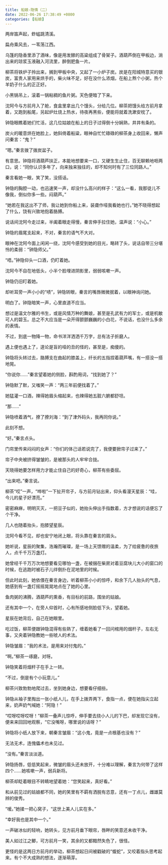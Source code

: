 ```yaml
---
title: 船娘-隐情（二）
date: 2022-06-26 17:38:49 +0800
categories: [船娘]
---
```


两岸笛声起，蚱蜢跳清溪。

扁舟乘风去，一苇荡江西。

乌篷的隐香里添了酒味，像是用发酵的高粱组成了骨架子。酒葫芦倒在甲板边，淌出来的琼浆玉液融入河流里，醉倒肥鱼一片。

柳茶将铁炉子拎出来，搁到甲板中央，又起了一小炉子炭。炭是在阳城特意买的银炭，富贵人家用来烘手的，柴火味不足，好在没什么浓烟，在船上熬个小粥，热个羊奶子什么的正正好。

小黑锅吊上，滚着一锅粘稠的鱼片粥。天色便暗了下来。

沈阿今与方前月入了舱，食盒里拿出几个馒头，分给几位。柳茶把馒头给方前月拿着，又跑到船尾，另起炉灶烧上热水，待夜再黑些，便能将就着洗漱安枕了。

钟隐眼瞧着她们忙活，这几位姑娘在船上的日子过得倒十分娴熟，井井有条的。

炭火的暖意烘在她脸上，她斜倚着船粱，眼神自忙忙碌碌的柳茶身上收回来，懒声问秦言：“鬼？”

“嗯。”秦言拨了拨炭盆子。

有意思。钟隐将酒葫芦扶正，本能地想要来一口，又硬生生止住，百无聊赖地咂两口，说：“同你认识多年了，向来独来独往的，却不知何时有了三位同路人。”

秦言看她一眼，笑了笑，没搭话。

钟隐的胸腔一动，也迅速笑一声，却没什么高兴的样子：“这么一看，我那徒儿不像我，倒似你多一些。闷葫芦。”

“她若在我这出不了师，我让她到你船上来，装聋作哑我看她也行。”她不晓得想起了什么，饶有兴致地抱着胳膊。

说话间沈阿今走过来，半阖着眼走得慢，秦言伸手拉住她，温声说：“小心。”

钟隐的眉尾支起来，不对，秦言的语气不大对。

眼神在沈阿今面上闲闲一绕，沈阿今感受到她的目光，略转了头，说话自带三分堪怜的柔弱：“钟隐师父。”

“唔。”钟隐仰头一口酒，仍盯着她。

沈阿今不自在地低头，小半个脸埋进阴影里，弱弱咳嗽一声。

钟隐仍旧盯着她。

却听耳旁一声小小的“啧”，钟隐转眼，秦言的嘴唇微微抿着，以眼神询问她。

明白了。钟隐暗笑一声，心里直道不应当。

想过是温文尔雅的书生，或是风情万种的舞娘，甚至是孔武有力的军士，或是机敏可人的碧玉。总之不大应当是一朵开得颤颤巍巍的小白花，不说话，也没什么多余的表情。

不过，到底一物降一物，命书洋洋洒洒千万字，总有法子折磨人。

遇上便也遇上了，遑论是盲的哑的丑的怪的，甚至是，痴傻的。

钟隐将头转过去，胳膊支在曲起的膝盖上，纤长的五指捏着葫芦嘴，有一搭没一搭地晃。

“你说你……”秦言望着她的侧脸，斟酌用词，“找到她了？”

钟隐默了默，又嗤笑一声：“两三年前便找着了。”

她猛灌一口酒，辣得她眉头缩起来，也辣得她五脏六腑都舒坦。

“那……”

钟隐喷着酒气，撩了撩刘海：“到了津外码头，我再同你说。”

此刻不想。

“好。”秦言点头。

门帘里传来闷闷的女声：“你们的体己话若说完了，我便要掀帘子过来了。”

帘子中央被挤得皱皱的，是被那头的人牢牢合拢。

天晓得她要怎样用力才能止住自己的好奇心，柳茶有些委屈。

“出来吧。”秦言说。

柳茶“哎”一声，“哗啦”一下扯开帘子，与方前月钻出来，仰头看漫天星辰：“哇，今儿的星子好漂亮。”

密密麻麻，明明灭灭，一把豆子似的，她抬头伸出手指数着，方才想说的话便忘了个干净。

几人也随着抬头，抱膝望星辰。

沈阿今看不见，却也安宁地闭上眼，将头靠在秦言的肩头。

她听说，星辰的聚集，浩瀚而璀璨，是一场上天馈赠的温柔，为了给疲惫的夜旅人，点千千万万盏灯。

她曾经千千万万次地想要看见哪怕一盏，在被捆在柴房对着豆腐块儿大小的窗口的时候，在逃跑时被石子儿绊倒扑在泥地里的时候。

但此时此刻，她依偎在秦言身边，听着柳茶小小的惊呼，和余下几人抬头的气息，她感到有一盏灯摇摇晃晃地点在了她的心里。

鱼肉粥的沸腾，酒葫芦的熏香，有目标的前路，围坐的姑娘。

还有其中一个，在旁人仰首时，心有所感地侧脸低下头，望着她。

星辰在她背后，自己在她眼里。

吃过饭，柳茶便跟钟隐混得有些熟了，缠着她看了一回问棺用的烟杆子，左右无事，又央着钟隐教她一些唬人的术法。

钟隐皱眉：“我的术法，是用来对付鬼的。”

“啊。”柳茶一琢磨，对呀。

钟隐笑着将烟杆子在手上一转。

“不过，倒是有个小玩意儿。”

柳茶兴致勃勃地爬过去，坐到她身边，想要看仔细些。

钟隐从袖子里掏出一张小纸人儿，在手上拨弄两下，食指一点，便在她指尖立起来，奶声奶气喊她：“阿隐！”

“哎呀哎呀哎呀！”柳茶一叠声儿惊呼，伸手要去挠小人儿的下巴，却发现它没有，便来来回回地观察，“它没嘴呀，哪里说的话呀？”

钟隐将小纸人放下来，朝秦言皱眉：“这小鬼，竟是一点根基也没有？”

无法无术，连傀儡术也未见过。

“没有。”秦言淡淡道。

钟隐扬唇，低低笑起来，微皱的眉头还未放开，十分难以理解，秦言为何带了这样四个……她咳嗽一声，弱兵新将。

柳茶却眨着眼目不转睛地望着她：“您笑起来，真好看。”

和从前见过的姑娘都不同，她的笑里有不羁有洒脱有恣意，还有一丁点儿，雌雄莫辨的俊秀。

“嗳。”她揉一把心窝子，“这世上美人儿实在多。”

“幸好我也是其中一个。”

一声破冰似的轻响，她转头，见方前月垂下眼帘，唇畔的笑意还未收干净。

美人如过江之鲫，可方前月一笑，其余的又都黯然失色了，很怪。

更怪的是这两日方前月的举动，柳茶想起日间被戳破的“蝮蛇”，又咬着指头思考起来。有个不大成熟的想法，逐渐萌芽。

